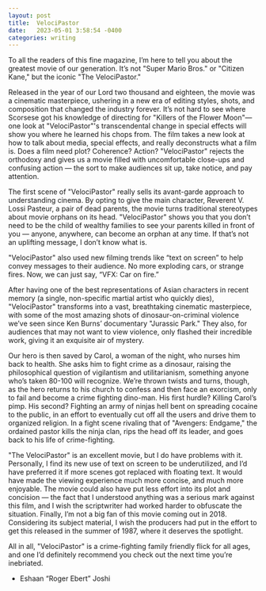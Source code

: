 ```yaml
---
layout: post
title:  VelociPastor
date:   2023-05-01 3:58:54 -0400
categories: writing
---
```



To all the readers of this fine magazine, I’m here to tell you about the greatest movie of our generation. It’s not "Super Mario Bros." or "Citizen Kane," but the iconic "The VelociPastor."

Released in the year of our Lord two thousand and eighteen, the movie was a cinematic masterpiece, ushering in a new era of editing styles, shots, and composition that changed the industry forever. It’s not hard to see where Scorsese got his knowledge of directing for "Killers of the Flower Moon"— one look at "VelociPastor"'s transcendental change in special effects will show you where he learned his chops from. The film takes a new look at how to talk about media, special effects, and really deconstructs what a film is. Does a film need plot? Coherence? Action? "VelociPastor" rejects the orthodoxy and gives us a movie filled with uncomfortable close-ups and confusing action — the sort to make audiences sit up, take notice, and pay attention.

The first scene of "VelociPastor" really sells its avant-garde approach to understanding cinema. By opting to give the main character, Reverent V. Lossi Pasteur, a pair of dead parents, the movie turns traditional stereotypes about movie orphans on its head. "VelociPastor" shows you that you don’t need to be the child of wealthy families to see your parents killed in front of you — anyone, anywhere, can become an orphan at any time. If that’s not an uplifting message, I don’t know what is.

"VelociPastor" also used new filming trends like “text on screen” to help convey messages to their audience. No more exploding cars, or strange fires. Now, we can just say, “VFX: Car on fire.”

After having one of the best representations of Asian characters in recent memory (a single, non-specific martial artist who quickly dies), "VelociPastor" transforms into a vast, breathtaking cinematic masterpiece, with some of the most amazing shots of dinosaur-on-criminal violence we’ve seen since Ken Burns’ documentary "Jurassic Park." They also, for audiences that may not want to view violence, only flashed their incredible work, giving it an exquisite air of mystery.

Our hero is then saved by Carol, a woman of the night, who nurses him back to health. She asks him to fight crime as a dinosaur, raising the philosophical question of vigilantism and utilitarianism, something anyone who’s taken 80-100 will recognize. We’re thrown twists and turns, though, as the hero returns to his church to confess and then face an exorcism, only to fail and become a crime fighting dino-man. His first hurdle? Killing Carol’s pimp. His second? Fighting an army of ninjas hell bent on spreading cocaine to the public, in an effort to eventually cut off all the users and drive them to organized religion. In a fight scene rivaling that of "Avengers: Endgame," the ordained pastor kills the ninja clan, rips the head off its leader, and goes back to his life of crime-fighting.

"The VelociPastor" is an excellent movie, but I do have problems with it. Personally, I find its new use of text on screen to be underutilized, and I’d have preferred it if more scenes got replaced with floating text. It would have made the viewing experience much more concise, and much more enjoyable. The movie could also have put less effort into its plot and concision — the fact that I understood anything was a serious mark against this film, and I wish the scriptwriter had worked harder to obfuscate the situation. Finally, I’m not a big fan of this movie coming out in 2018. Considering its subject material, I wish the producers had put in the effort to get this released in the summer of 1987, where it deserves the spotlight.

All in all, "VelociPastor" is a crime-fighting family friendly flick for all ages, and one I’d definitely recommend you check out the next time you’re inebriated.

- Eshaan “Roger Ebert” Joshi